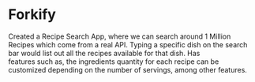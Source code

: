 # Forkify
Created a Recipe Search App, where we can search around 1 Million Recipes which come from a real 
API. Typing a specific dish on the search bar would list out all the recipes available for that dish. Has     
features such as, the ingredients quantity for each recipe can be customized depending on the number of 
servings, among other features.
